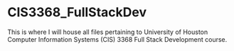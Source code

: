 # CIS3368_FullStackDev

This is where I will house all files pertaining to University of Houston Computer Information Systems (CIS) 3368 Full Stack Development course.
